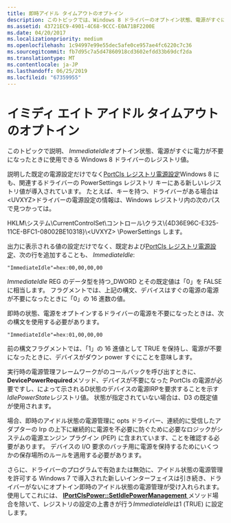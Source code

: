 ```yaml
---
title: 即時アイドル タイムアウトのオプトイン
description: このトピックでは、Windows 8 ドライバーのオプトイン状態、電源がすぐに電源が不要になったときに使用できる ImmediateIdle レジストリ値について説明します。
ms.assetid: 43721EC9-4901-4C68-9CCC-E0A71BF2200E
ms.date: 04/20/2017
ms.localizationpriority: medium
ms.openlocfilehash: 1c94997e99e55dec5afe0ce957ae4fc6220c7c36
ms.sourcegitcommit: fb7d95c7a5d47860918cd3602efdd33b69dcf2da
ms.translationtype: MT
ms.contentlocale: ja-JP
ms.lasthandoff: 06/25/2019
ms.locfileid: "67359955"
---
```

# <a name="span-idaudioimmediateidletimeoutopt-inspanimmediate-idle-timeout-opt-in"></a><span id="audio.immediate_idle_timeout_opt-in"></span>イミディ エイト アイドル タイムアウトのオプトイン


このトピックで説明、 *ImmediateIdle*オプトイン状態、電源がすぐに電力が不要になったときに使用できる Windows 8 ドライバーのレジストリ値。

説明した既定の電源設定だけでなく[PortCls レジストリ電源設定](portcls-registry-power-settings.md)Windows 8 にも、関連するドライバーの PowerSettings レジストリ キーにある新しいレジストリ値が導入されています。 たとえば、キーを持つ、ドライバーがある場合は&lt;UVXYZ&gt;ドライバーの電源設定の情報は、Windows レジストリ内の次のパスで見つかっては。

HKLM\\システム\\CurrentControlSet\\コントロール\\クラス\\{4D36E96C-E325-11CE-BFC1-08002BE10318}\\&lt;UVXYZ&gt; \\PowerSettings します。

出力に表示される値の設定だけでなく、既定および[PortCls レジストリ電源設定](portcls-registry-power-settings.md)、次の行を追加することも、 *ImmediateIdle*:

``` syntax
"ImmediateIdle"=hex:00,00,00,00  
```

*ImmediateIdle* REG のデータ型を持つ\_DWORD とその既定値は「0」を FALSE に相当します。 フラグメントでは、上記の構文、デバイスはすぐの電源の電源が不要になったときに「0」の 16 進数の値。

即時の状態、電源をオプトインするドライバーの電源を不要になったときは、次の構文を使用する必要があります。

``` syntax
"ImmediateIdle"=hex:01,00,00,00  
```

前の構文フラグメントでは、「1」の 16 進値として TRUE を保持し、電源が不要になったときに、デバイスがダウン power すぐにことを意味します。

実行時の電源管理フレームワークがのコールバックを呼び出すときに、 **DevicePowerRequired**メソッド、デバイスが不要になった PortCls の電源が必要ですし、によって示されるD状態のデバイスの電源IRPを要求することを示す*IdlePowerState*レジストリ値。 状態が指定されていない場合は、D3 の既定値が使用されます。

場合、即時のアイドル状態の電源管理に opts ドライバー、連続的に受信したアダプターの Irp の上下に継続的に電源を不必要に防ぐために必要なロジックがシステムの電源エンジン プラグイン (PEP) に含まれています、ことを確認する必要があります。 デバイスの I/O 要求のバッチ用に電源を保持するためにいくつかの保存場所のルールを適用する必要があります。

さらに、ドライバーのプログラムで有効または無効に、アイドル状態の電源管理を許可する Windows 7 で導入された新しいインターフェイスは引き続き、ドライバーがないにオプトイン即時のアイドル状態の電源管理が受け入れられます。 使用してこれには、 [ **IPortClsPower::SetIdlePowerManagement** ](https://docs.microsoft.com/windows-hardware/drivers/ddi/content/portcls/nf-portcls-iportclspower-setidlepowermanagement)メソッド場合を除いて、レジストリの設定の上書きが行う*ImmediateIdle*は1 (TRUE) に設定します。

 

 




